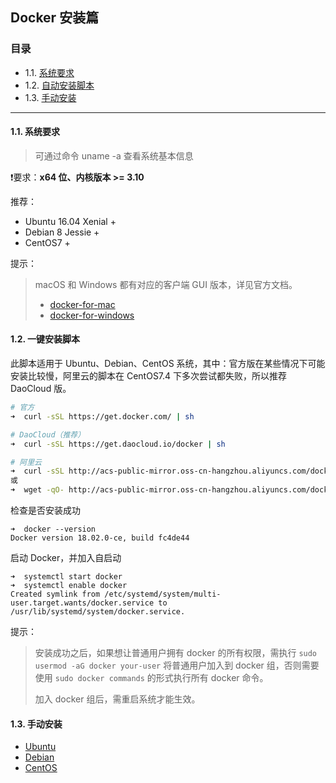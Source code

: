 Docker 安装篇
---

### 目录

- 1.1. [系统要求](#11-系统要求)
- 1.2. [自动安装脚本](#12-一键安装脚本)
- 1.3. [手动安装](#13-手动安装)

---

#### 1.1. 系统要求

> 可通过命令 uname -a 查看系统基本信息

❗️要求：**x64 位、内核版本 >= 3.10**

推荐：

+ Ubuntu 16.04 Xenial +
+ Debian 8 Jessie +
+ CentOS7 +

提示：

> macOS 和 Windows 都有对应的客户端 GUI 版本，详见官方文档。
>
>	- [docker-for-mac](https://docs.docker.com/docker-for-mac)
>	- [docker-for-windows](https://docs.docker.com/docker-for-windows)

#### 1.2. 一键安装脚本

此脚本适用于 Ubuntu、Debian、CentOS 系统，其中：官方版在某些情况下可能安装比较慢，阿里云的脚本在 CentOS7.4 下多次尝试都失败，所以推荐 DaoCloud 版。

```bash
# 官方
➜  curl -sSL https://get.docker.com/ | sh

# DaoCloud（推荐）
➜  curl -sSL https://get.daocloud.io/docker | sh

# 阿里云
➜  curl -sSL http://acs-public-mirror.oss-cn-hangzhou.aliyuncs.com/docker-engine/internet | sh
或
➜  wget -qO- http://acs-public-mirror.oss-cn-hangzhou.aliyuncs.com/docker-engine/internet | sh
```

检查是否安装成功

```
➜  docker --version
Docker version 18.02.0-ce, build fc4de44
```

启动 Docker，并加入自启动

```
➜  systemctl start docker
➜  systemctl enable docker
Created symlink from /etc/systemd/system/multi-user.target.wants/docker.service to /usr/lib/systemd/system/docker.service.
```


提示：

> 安装成功之后，如果想让普通用户拥有 docker 的所有权限，需执行 `sudo usermod -aG docker your-user` 将普通用户加入到 docker 组，否则需要使用 `sudo docker commands` 的形式执行所有 docker 命令。
>
> 加入 docker 组后，需重启系统才能生效。
> 

 

#### 1.3. 手动安装

+ [Ubuntu](https://www.docker.com/docker-ubuntu)
+ [Debian](https://www.docker.com/docker-debian)
+ [CentOS](https://www.docker.com/docker-centos-distribution)
    
